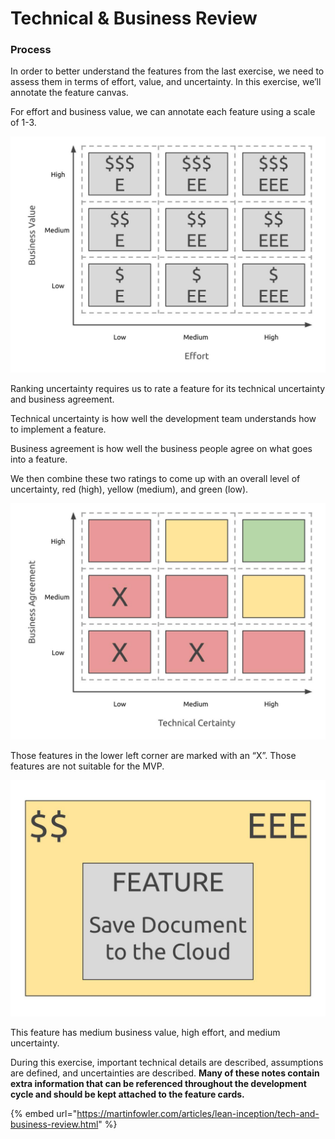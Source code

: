 # Technical & Business Review

### Process

In order to better understand the features from the last exercise, we need to assess them in terms of effort, value, and uncertainty. In this exercise, we’ll annotate the feature canvas.

For effort and business value, we can annotate each feature using a scale of 1-3. 

![](../../.gitbook/assets/annotated-feature-effort-and-value.jpg)

Ranking uncertainty requires us to rate a feature for its technical uncertainty and business agreement.

Technical uncertainty is how well the development team understands how to implement a feature.

Business agreement is how well the business people agree on what goes into a feature.

We then combine these two ratings to come up with an overall level of uncertainty, red \(high\), yellow \(medium\), and green \(low\).

![](../../.gitbook/assets/annotated-feature-uncertainty.jpg)

Those features in the lower left corner are marked with an “X”. Those features are not suitable for the MVP.

![](../../.gitbook/assets/annotated-feature.jpg)

This feature has medium business value, high effort, and medium uncertainty.

During this exercise, important technical details are described, assumptions are defined, and uncertainties are described. **Many of these notes contain extra information that can be referenced throughout the development cycle and should be kept attached to the feature cards.**

{% embed url="https://martinfowler.com/articles/lean-inception/tech-and-business-review.html" %}

